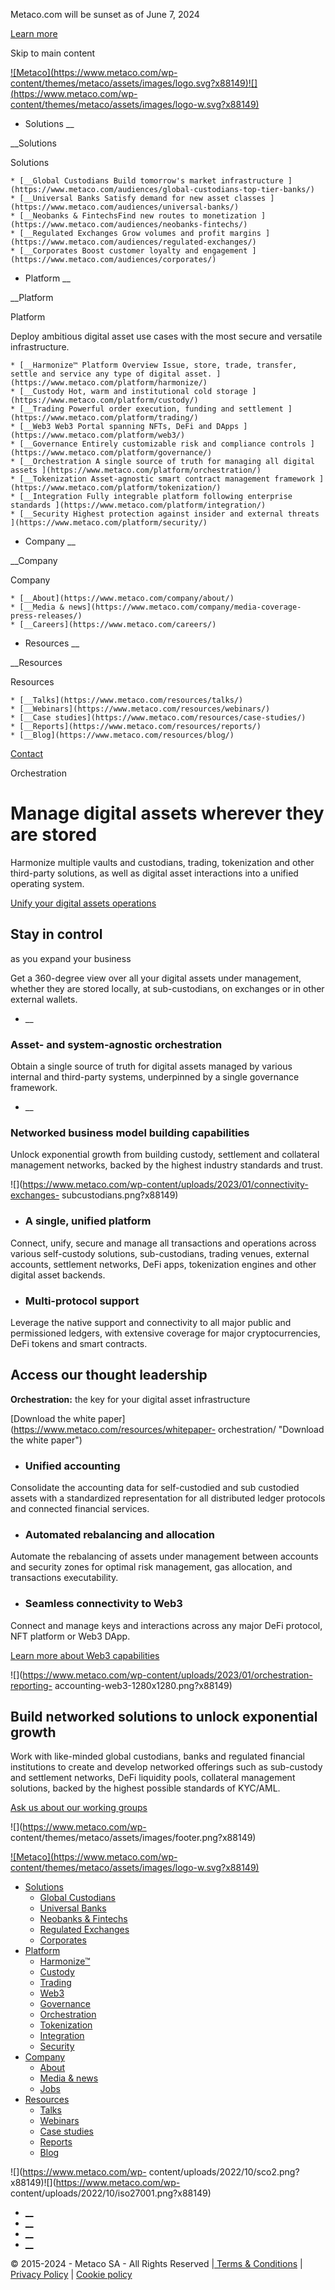 Metaco.com will be sunset as of June 7, 2024

[Learn more](https://ripple.com/solutions/digital-asset-custody/ "Learn more")

Skip to main content

[![Metaco](https://www.metaco.com/wp-
content/themes/metaco/assets/images/logo.svg?x88149)![](https://www.metaco.com/wp-
content/themes/metaco/assets/images/logo-w.svg?x88149)](https://www.metaco.com)

  * Solutions __

__Solutions

Solutions

    * [__Global Custodians Build tomorrow's market infrastructure ](https://www.metaco.com/audiences/global-custodians-top-tier-banks/)
    * [__Universal Banks Satisfy demand for new asset classes ](https://www.metaco.com/audiences/universal-banks/)
    * [__Neobanks & FintechsFind new routes to monetization ](https://www.metaco.com/audiences/neobanks-fintechs/)
    * [__Regulated Exchanges Grow volumes and profit margins ](https://www.metaco.com/audiences/regulated-exchanges/)
    * [__Corporates Boost customer loyalty and engagement ](https://www.metaco.com/audiences/corporates/)

  * Platform __

__Platform

Platform

Deploy ambitious digital asset use cases with the most secure and versatile
infrastructure.

    * [__Harmonize™ Platform Overview Issue, store, trade, transfer, settle and service any type of digital asset. ](https://www.metaco.com/platform/harmonize/)
    * [__Custody Hot, warm and institutional cold storage ](https://www.metaco.com/platform/custody/)
    * [__Trading Powerful order execution, funding and settlement ](https://www.metaco.com/platform/trading/)
    * [__Web3 Web3 Portal spanning NFTs, DeFi and DApps ](https://www.metaco.com/platform/web3/)
    * [__Governance Entirely customizable risk and compliance controls ](https://www.metaco.com/platform/governance/)
    * [__Orchestration A single source of truth for managing all digital assets ](https://www.metaco.com/platform/orchestration/)
    * [__Tokenization Asset-agnostic smart contract management framework ](https://www.metaco.com/platform/tokenization/)
    * [__Integration Fully integrable platform following enterprise standards ](https://www.metaco.com/platform/integration/)
    * [__Security Highest protection against insider and external threats ](https://www.metaco.com/platform/security/)

  * Company __

__Company

Company

    * [__About](https://www.metaco.com/company/about/)
    * [__Media & news](https://www.metaco.com/company/media-coverage-press-releases/)
    * [__Careers](https://www.metaco.com/careers/)

  * Resources __

__Resources

Resources

    * [__Talks](https://www.metaco.com/resources/talks/)
    * [__Webinars](https://www.metaco.com/resources/webinars/)
    * [__Case studies](https://www.metaco.com/resources/case-studies/)
    * [__Reports](https://www.metaco.com/resources/reports/)
    * [__Blog](https://www.metaco.com/resources/blog/)

[Contact](https://www.metaco.com/contact/ "Contact")

Orchestration

# **Manage digital assets** wherever they are stored

Harmonize multiple vaults and custodians, trading, tokenization and other
third-party solutions, as well as digital asset interactions into a unified
operating system.

[Unify your digital assets operations](https://www.metaco.com/contact/ "Unify
your digital assets operations")

## **Stay in control**  
as you expand your business

Get a 360-degree view over all your digital assets under management,  
whether they are stored locally, at sub-custodians, on exchanges or in other
external wallets.

  * __

### Asset- and system-agnostic orchestration

Obtain a single source of truth for digital assets managed by various internal
and third-party systems, underpinned by a single governance framework.

  * __

### Networked business model building capabilities

Unlock exponential growth from building custody, settlement and collateral
management networks, backed by the highest industry standards and trust.

![](https://www.metaco.com/wp-content/uploads/2023/01/connectivity-exchanges-
subcustodians.png?x88149)

  * ### **A single, unified platform**

Connect, unify, secure and manage all transactions and operations across
various self-custody solutions, sub-custodians, trading venues, external
accounts, settlement networks, DeFi apps, tokenization engines and other
digital asset backends.

  * ### **Multi-protocol support**

Leverage the native support and connectivity to all major public and
permissioned ledgers, with extensive coverage for major cryptocurrencies, DeFi
tokens and smart contracts.

## **Access** our thought leadership

**Orchestration:** the key for your digital asset infrastructure

[Download the white paper](https://www.metaco.com/resources/whitepaper-
orchestration/ "Download the white paper")

  * ### **Unified accounting**

Consolidate the accounting data for self-custodied and sub custodied assets
with a standardized representation for all distributed ledger protocols and
connected financial services.

  * ### **Automated rebalancing and allocation**

Automate the rebalancing of assets under management between accounts and
security zones for optimal risk management, gas allocation, and transactions
executability.

  * ### **Seamless connectivity to Web3**

Connect and manage keys and interactions across any major DeFi protocol, NFT
platform or Web3 DApp.

[Learn more about Web3 capabilities](https://www.metaco.com/platform/web3/
"Learn more about Web3 capabilities")

![](https://www.metaco.com/wp-content/uploads/2023/01/orchestration-reporting-
accounting-web3-1280x1280.png?x88149)

## Build networked solutions to **unlock exponential growth**

Work with like-minded global custodians, banks and regulated financial
institutions to create and develop networked offerings such as sub-custody and
settlement networks, DeFi liquidity pools, collateral management solutions,
backed by the highest possible standards of KYC/AML.

[Ask us about our working groups](https://www.metaco.com/contact/ "Ask us
about our working groups")

![](https://www.metaco.com/wp-
content/themes/metaco/assets/images/footer.png?x88149)

[![Metaco](https://www.metaco.com/wp-
content/themes/metaco/assets/images/logo-w.svg?x88149)](https://www.metaco.com)

  * [Solutions](https://www.metaco.com/audiences/)
    * [Global Custodians](https://www.metaco.com/audiences/global-custodians-top-tier-banks/)
    * [Universal Banks](https://www.metaco.com/audiences/universal-banks/)
    * [Neobanks & Fintechs](https://www.metaco.com/audiences/neobanks-fintechs/)
    * [Regulated Exchanges](https://www.metaco.com/audiences/regulated-exchanges/)
    * [Corporates](https://www.metaco.com/audiences/corporates/)
  * [Platform](https://www.metaco.com/platform/)
    * [Harmonize™](https://www.metaco.com/platform/harmonize/)
    * [Custody](https://www.metaco.com/platform/custody/)
    * [Trading](https://www.metaco.com/platform/trading/)
    * [Web3](https://www.metaco.com/platform/web3/)
    * [Governance](https://www.metaco.com/platform/governance/)
    * [Orchestration](https://www.metaco.com/platform/orchestration/)
    * [Tokenization](https://www.metaco.com/platform/tokenization/)
    * [Integration](https://www.metaco.com/platform/integration/)
    * [Security](https://www.metaco.com/platform/security/)
  * [Company](https://www.metaco.com/company/media-coverage-press-releases/)
    * [About](https://www.metaco.com/company/about/)
    * [Media & news](https://www.metaco.com/company/media-coverage-press-releases/)
    * [Jobs](https://www.metaco.com/jobs/)
  * [Resources](https://www.metaco.com/resources/)
    * [Talks](https://www.metaco.com/resources/talks/)
    * [Webinars](https://www.metaco.com/resources/webinars/)
    * [Case studies](https://www.metaco.com/resources/case-studies/)
    * [Reports](https://www.metaco.com/resources/reports/)
    * [Blog](https://www.metaco.com/resources/blog/)

![](https://www.metaco.com/wp-
content/uploads/2022/10/sco2.png?x88149)![](https://www.metaco.com/wp-
content/uploads/2022/10/iso27001.png?x88149)

  * [__](https://www.twitter.com/metaco_sa "Twitter: Follow Metaco \(open in new window\)")
  * [__](https://www.linkedin.com/company/metaco-ag/ "Linkedin: Follow Metaco \(open in new window\)")
  * [__](https://www.youtube.com/channel/UC4MLOKnJD9bXfHVXMnHM7ow "Youtube: Follow Metaco \(open in new window\)")
  * [__](https://open.spotify.com/show/0IiI7iftR3F3RqinfJbpRT "Spotify: Follow Metaco \(open in new window\)")

© 2015-2024 - Metaco SA - All Rights Reserved |[ Terms & Conditions](https://www.metaco.com/terms-conditions/) | [Privacy Policy](https://www.metaco.com/privacy-policy/) | [Cookie policy](https://www.metaco.com/cookie-policy/)


